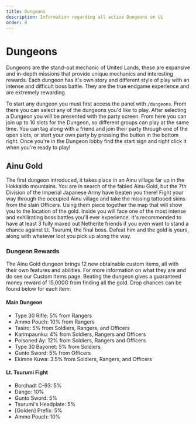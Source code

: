```yaml
---
title: Dungeons
description: Information regarding all active Dungeons on UL
order: 8
---
```

# Dungeons
Dungeons are the stand-out mechanic of United Lands, these are expansive and in-depth missions that provide unique mechanics and interesting rewards. Each dungeon has it's own story and different style of play with an intense and difficult boss battle. They are the true endgame experience and are extremely rewarding.

To start any dungeon you must first access the panel with `/dungeons`. From there you can select any of the dungeons you'd like to play. After selecting a Dungeon you will be presented with the party screen. From here you can join up to 10 slots for the Dungeon, so different groups can play at the same time. You can tag along with a friend and join their party through one of the open slots, or start your own party by pressing the button in the bottom right. Once you're in the Dungeon lobby find the start sign and right click it when you're ready to play! 

## Ainu Gold
The first dungeon introduced, it takes place in an Ainu village far up in the Hokkaido mountains. You are in search of the fabled Ainu Gold, but the 7th Division of the Imperial Japanese Army have beaten you there! Fight your way through the occupied Ainu village and take the missing tattooed skins from the slain Officers. Using them piece together the map that will show you to the location of the gold. Inside you will face one of the most intense and exhilirating boss battles you'll ever experience. It's recommended to have at least 3 fully maxed out Netherite friends if you even want to stand a chance against Lt. Tsurumi, the final boss. Defeat him and the gold is yours, along with whatever loot you pick up along the way.

### Dungeon Rewards
The Ainu Gold dungeon brings 12 new obtainable custom items, all with their own features and abilities. For more information on what they are and do see our Custom Items page. Beating the dungeon gives a guaranteed money reward of 15,000G from finding all the gold. Drop chances can be found below for each item:
#### Main Dungeon
- Type 30 Rifle: 5% from Rangers
- Ammo Pouch: 10% from Rangers
- Tasiro: 5% from Soldiers, Rangers, and Officers
- Karimpaunku: 4% from Soldiers, Rangers and Officers
- Poisoned Ay: 12% from Soldiers, Rangers and Officers
- Type 30 Bayonet: 5% from Soldiers
- Gunto Sword: 5% from Officers
- Ekimne Kuwa: 3.5% from Soldiers, Rangers, and Officers

#### Lt. Tsurumi Fight
- Borchadt C-93: 5% 
- Dango: 10%
- Gunto Sword: 5%
- Tsurumi's Headplate: 5%
- [Golden] Prefix: 5%
- Ammo Pouch: 10%
